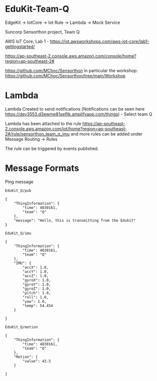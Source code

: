 # EduKit-Team-Q

EdgeKit -> IotCore -> Iot Rule -> Lambda -> Mock Service

Suncorp Sensorthon project, Team Q

AWS IoT Core, Lab 1 - https://iot.awsworkshops.com/aws-iot-core/lab1-gettingstarted/

https://ap-southeast-2.console.aws.amazon.com/console/home?region=ap-southeast-2#

https://github.com/MChoc/Sensorthon
in particular the workshop: https://github.com/MChoc/Sensorthon/tree/main/Workshop


# Lambda

Lambda Created to send notifications (Notifications can be seen here https://dev3553.d3ewme81sefllk.amplifyapp.com/things) - Select team Q

Lambda has been attached to the rule https://ap-southeast-2.console.aws.amazon.com/iot/home?region=ap-southeast-2#/rule/sensorthon_team_q_imu and more rules can be added under Message Routing -> Rules

The rule can be triggered by events published.

# Message Formats

Ping message

`EduKit_Q/pub`

    {
        "ThingInformation": {
            "time": 4830161,
            "team": "Q"
        },
        "message": "Hello, this is transmitting from the Edukit"
    }


`EduKit_Q/imu`

    {
        "ThingInformation": {
            "time": 4830161,
            "team": "Q"
        },
        "IMU": {
            "accX": 1.0,
            "accY": 1.0,
            "accZ": 1.0,
            "gyroX": 1.0,
            "gyroY": 1.0,
            "gyroZ": 1.0,
            "pitch": 1.0,
            "roll": 1.0,
            "yaw": 1.0,
            "temp": 54.454
        }
    
    }

`EduKit_Q/motion`

    {
        "ThingInformation": {
            "time": 4830161,
            "team": "Q"
        },
        "Motion": {
            "value": 43.5
        }
        
    }
